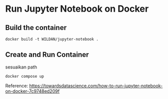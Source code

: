 # Run Jupyter Notebook on Docker

## Build the container

```
docker build -t WILDAN/jupyter-notebook .
```

## Create and Run Container

sesuaikan path

```
docker compose up
```

Reference:
https://towardsdatascience.com/how-to-run-jupyter-notebook-on-docker-7c9748ed209f
